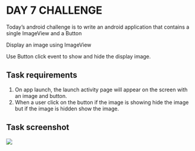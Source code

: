 # DAY 7 CHALLENGE
Today’s android challenge is to write an android application that contains a single ImageView and a Button

Display an image using ImageView

Use Button click event to show and hide the display image.

## Task requirements
1. On app launch, the launch activity page will appear on the screen with an image and button.
2. When a user click on the button if the image is showing hide the image but if the image is hidden show the image.

## Task screenshot
![](https://inducesmile.com/wp-content/uploads/2017/01/androidchallenge7.png)